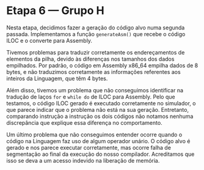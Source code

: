 # Etapa 6 — Grupo H

Nesta etapa, decidimos fazer a geração do código alvo numa segunda passada. Implementamos a função `generateAsm()` que recebe o código ILOC e o converte para Assembly. 

Tivemos problemas para traduzir corretamente os endereçamentos de elementos da pilha, devido às diferenças nos tamanhos dos dados empilhados. Por padrão, o código em Assembly x86_64 empilha dados de 8 bytes, e não traduzimos corretamente as informações referentes aos inteiros da Linguagem, que têm 4 bytes.

Além disso, tivemos um problema que não conseguimos identificar na tradução de laços `for` e `while do` de ILOC para Assembly. Pelo que testamos, o código ILOC gerado é executado corretamente no simulador, o que parece indicar que o problema não está na sua geração. Entretanto, comparando instrução a instrução os dois códigos não notamos nenhuma discrepância que explique essa diferença no comportamento.

Um último problema que não conseguimos entender ocorre quando o código na Linguagem faz uso de algum operador unário. O código alvo é gerado e nos parece executar corretamente, mas ocorre falha de segmentação ao final da execução do nosso compilador. Acreditamos que isso se deva a um acesso indevido na liberação de memória.